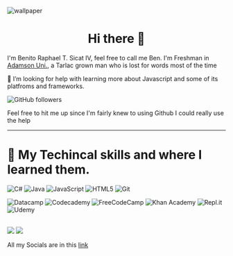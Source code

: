 


![wallpaper](https://user-images.githubusercontent.com/93244935/151262826-a92385ee-1e5a-495b-b603-99d70b9f9e13.png)
<h1 align = "center"> Hi there 👋</h1>
<p> I'm Benito Raphael T. Sicat IV, feel free to call me Ben. I'm Freshman in <a href = "adamson.edu.ph">Adamson Uni.</a>, a Tarlac grown man who is lost for words most of the time</p>

<p> 🤔 I’m looking for help with learning more about Javascript and some of its platfroms and frameworks.</p>


  ![GitHub followers](https://img.shields.io/github/followers/Ben-Sicat?style=social)
<br>
<p> Feel free to hit me up since I'm fairly knew to using Github I could really use the help</p>
<hr>
<h1>💼 My Techincal skills and where I learned them.</h1>

 ![C#](https://img.shields.io/badge/c%23-%23239120.svg?style=for-the-badge&logo=c-sharp&logoColor=white)
  ![Java](https://img.shields.io/badge/java-%23ED8B00.svg?style=for-the-badge&logo=java&logoColor=white)
  ![JavaScript](https://img.shields.io/badge/javascript-%23323330.svg?style=for-the-badge&logo=javascript&logoColor=%23F7DF1E)
  ![HTML5](https://img.shields.io/badge/html5-%23E34F26.svg?style=for-the-badge&logo=html5&logoColor=white)
  ![Git](https://img.shields.io/badge/git-%23F05033.svg?style=for-the-badge&logo=git&logoColor=white)
  

![Datacamp](https://img.shields.io/badge/Datacamp-05192D?style=for-the-badge&logo=datacamp&logoColor=03E860)
![Codecademy](https://img.shields.io/badge/Codecademy-FFF0E5?style=for-the-badge&logo=codecademy&logoColor=1F243A)
![FreeCodeCamp](https://img.shields.io/badge/Freecodecamp-%23123.svg?&style=for-the-badge&logo=freecodecamp&logoColor=green)
![Khan Academy](https://img.shields.io/badge/KhanAcademy-%2314BF96.svg?style=for-the-badge&logo=KhanAcademy&logoColor=white)
![Repl.it](https://img.shields.io/badge/Repl.it-%230D101E.svg?style=for-the-badge&logo=replit&logoColor=white)
![Udemy](https://img.shields.io/badge/Udemy-A435F0?style=for-the-badge&logo=Udemy&logoColor=white)



<br/>

<img  src="https://github-readme-streak-stats.herokuapp.com/?user=Ben-Sicat&&theme=react&&hide_border=true"/>
<img src="https://github-readme-stats.vercel.app/api?username=Ben-Sicat&show_icons=true&theme=react&&hide_border=true"/>
<br/>
<p> All my Socials are in this <a href = "https://allsocials.link/sirben">link</a></p>
<!--
**Ben-Sicat/Ben-Sicat** is a ✨ _special_ ✨ repository because its `README.md` (this file) appears on your GitHub profile.

Here are some ideas to get you started:

- 🔭 I’m currently working on ...
- 🌱 I’m currently learning ...
- 👯 I’m looking to collaborate on ...
- 🤔 I’m looking for help with ...
- 💬 Ask me about ...
- 📫 How to reach me: ...
- 😄 Pronouns: ...
- ⚡ Fun fact: ...
-->
